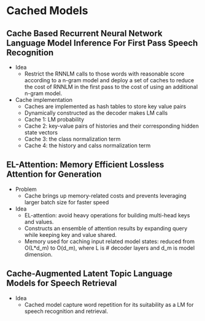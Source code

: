 # Cached Models

## Cache Based Recurrent Neural Network Language Model Inference For First Pass Speech Recognition
- Idea
	- Restrict the RNNLM calls to those words with reasonable score according to a n-gram model and deploy a set of caches to reduce the cost of RNNLM in the first pass to the cost of using an additional n-gram model.
- Cache implementation
	- Caches are implemented as hash tables to store key value pairs
	- Dynamically constructed as the decoder makes LM calls
	- Cache 1: LM probability 
	- Cache 2: key-value pairs of histories and their corresponding hidden state vectors
	- Cache 3: the class normalization term 
	- Cache 4: the history and calss normalization term 

## EL-Attention: Memory Efficient Lossless Attention for Generation
- Problem
	- Cache brings up memory-related costs and prevents leveraging larger batch size for faster speed
- Idea
	- EL-attention: avoid heavy operations for building multi-head keys and values.
	- Constructs an ensemble of attention results by expanding query while keeping key and value shared.
	- Memory used for caching input related model states: reduced from O(L*d_m) to O(d_m), where L is # decoder layers and d_m is model dimension.


## Cache-Augmented Latent Topic Language Models for Speech Retrieval
- Idea
	- Cached model capture word repetition for its suitability as a LM for speech recognition and retrieval.